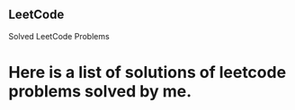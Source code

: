 ## LeetCode
Solved LeetCode Problems
# Here is a list of solutions of leetcode problems solved by me. 
